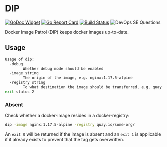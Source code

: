 # DIP

[![GoDoc Widget](https://godoc.org/github.com/030/dip)](https://godoc.org/github.com/030/dip?status.svg)
[![Go Report Card](https://goreportcard.com/badge/github.com/030/dip)](https://goreportcard.com/report/github.com/030/dip)
[![Build Status](https://travis-ci.org/030/dip.svg?branch=master)](https://travis-ci.org/030/dip)
![DevOps SE Questions](https://img.shields.io/stackexchange/devops/t/dip.svg)

Docker Image Patrol (DIP) keeps docker images up-to-date.

## Usage

```bash
Usage of dip:
  -debug
        Whether debug mode should be enabled
  -image string
        The origin of the image, e.g. nginx:1.17.5-alpine
  -registry string
        To what destination the image should be transferred, e.g. quay.io/some-org
exit status 2
```

### Absent

Check whether a docker-image resides in a docker-registry:

```bash
dip -image nginx:1.17.5-alpine -registry quay.io/some-org/
```

An ```exit 0``` will be returned if the image is absent and an ```exit 1``` is
applicable if it already exists to prevent that the tag gets overwritten.
